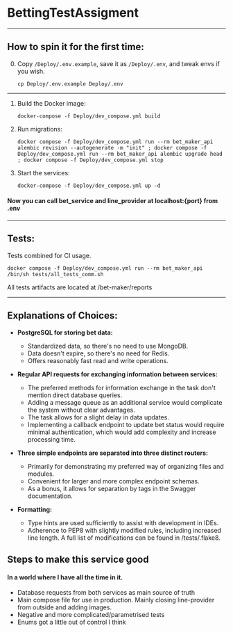 # BettingTestAssigment

---

## How to spin it for the first time:
0. Copy `/Deploy/.env.example`, save it as `/Deploy/.env`, and tweak envs if you wish.
    ```shell
    cp Deploy/.env.example Deploy/.env
    ```
----
1. Build the Docker image:
    ```shell
    docker-compose -f Deploy/dev_compose.yml build
    ```

2. Run migrations:
    ```shell
    docker compose -f Deploy/dev_compose.yml run --rm bet_maker_api alembic revision --autogenerate -m "init" ; docker compose -f Deploy/dev_compose.yml run --rm bet_maker_api alembic upgrade head ; docker compose -f Deploy/dev_compose.yml stop
    ```

3. Start the services:
    ```shell
    docker-compose -f Deploy/dev_compose.yml up -d
    ```
   
#### Now you can call bet_service and line_provider at localhost:{port} from .env

----
## Tests:
Tests combined for CI usage.
```shell
docker compose -f Deploy/dev_compose.yml run --rm bet_maker_api /bin/sh tests/all_tests_comm.sh
```
All tests artifacts are located at /bet-maker/reports

---
## Explanations of Choices:

- **PostgreSQL for storing bet data:**
  - Standardized data, so there's no need to use MongoDB.
  - Data doesn't expire, so there's no need for Redis.
  - Offers reasonably fast read and write operations.

- **Regular API requests for exchanging information between services:**
  - The preferred methods for information exchange in the task don't mention direct database queries.
  - Adding a message queue as an additional service would complicate the system without clear advantages.
  - The task allows for a slight delay in data updates.
  - Implementing a callback endpoint to update bet status would require minimal authentication, which would add complexity and increase processing time.

- **Three simple endpoints are separated into three distinct routers:**
  - Primarily for demonstrating my preferred way of organizing files and modules.
  - Convenient for larger and more complex endpoint schemas.
  - As a bonus, it allows for separation by tags in the Swagger documentation.

- **Formatting:**
  - Type hints are used sufficiently to assist with development in IDEs.
  - Adherence to PEP8 with slightly modified rules, including increased line length. A full list of modifications can be found in /tests/.flake8.

## Steps to make this service good
#### In a world where I have all the time in it.

- Database requests from both services as main source of truth
- Main compose file for use in production. Mainly closing line-provider from outside and adding images.
- Negative and more complicated/parametrised tests
- Enums got a little out of control I think